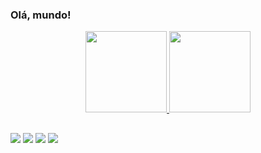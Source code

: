 ### Olá, mundo!


<div align="center">
  <a href="https://github.com/FranciscoGJR">
  <img height="130em" src="https://github-readme-stats.vercel.app/api?username=FranciscoGJR&show_icons=true&theme=dark&include_all_commits=true&count_private=true"/>
  <img height="130em" src="https://github-readme-stats.vercel.app/api/top-langs/?username=FranciscoGJR&layout=compact&langs_count=7&theme=dark"/>
</div>
  
  ##
  
  <div> 
  <a href="https://www.instagram.com/junior_nseioq/" target="_blank"><img src="https://img.shields.io/badge/-Instagram-%23E4405F?style=for-the-badge&logo=instagram&logoColor=white" target="_blank"></a>
 	<a href="https://t.me/junior_nseioq" target="_blank"><img src="https://img.shields.io/badge/Telegram-2CA5E0?style=for-the-badge&logo=telegram&logoColor=white" target="_blank"></a>
  <a href = "mailto:franciscoogjr@usp.br"><img src="https://img.shields.io/badge/-Gmail-%23333?style=for-the-badge&logo=gmail&logoColor=white" target="_blank"></a>
  <a href="https://www.linkedin.com/in/francisco-gomes-41b221211/" target="_blank"><img src="https://img.shields.io/badge/-LinkedIn-%230077B5?style=for-the-badge&logo=linkedin&logoColor=white" target="_blank"></a> 
 
</div>
